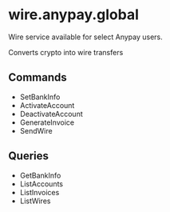# wire.anypay.global

Wire service available for select Anypay users.

Converts crypto into wire transfers

## Commands

- SetBankInfo
- ActivateAccount
- DeactivateAccount
- GenerateInvoice
- SendWire

## Queries

- GetBankInfo
- ListAccounts
- ListInvoices
- ListWires

